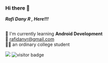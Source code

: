 ### Hi there 👋

***Rafi Dany R , Here!!!***
##
:seedling: I'm currently learning **Android Development** \
:email: rafidanyr@gmail.com \
:student: an ordinary college student

![](https://komarev.com/ghpvc/?username=RadRasyad&color=blue) ![visitor badge](https://visitor-badge.glitch.me/badge?page_id=radrasyad.visitor-badge)
